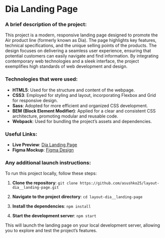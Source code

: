 # Dia Landing Page

### A brief description of the project:

This project is a modern, responsive landing page designed to promote the Air product line (formerly known as Dia). The page highlights key features, technical specifications, and the unique selling points of the products. The design focuses on delivering a seamless user experience, ensuring that potential customers can easily navigate and find information. By integrating contemporary web technologies and a sleek interface, the project exemplifies high standards of web development and design.

### Technologies that were used:

- **HTML5**: Used for the structure and content of the webpage.
- **CSS3**: Employed for styling and layout, incorporating Flexbox and Grid for responsive design.
- **Sass**: Adopted for more efficient and organized CSS development.
- **BEM (Block Element Modifier)**: Applied for a clear and consistent CSS architecture, promoting modular and reusable code.
- **Webpack**: Used for bundling the project’s assets and dependencies.

### Useful Links:

- **Live Preview**: [Dia Landing Page](https://asushko25.github.io/layout-dia__landing-page/)
- **Figma Mockup**: [Figma Design](<https://www.figma.com/file/7qwsWggv9BAxMi2VPhBuPr/Air-(formerly-Dia)?node-id=9138%3A35>)

### Any additional launch instructions:

To run this project locally, follow these steps:

1. **Clone the repository**:
   `git clone https://github.com/asushko25/layout-dia__landing-page.git`

2. **Navigate to the project directory**:
   `cd layout-dia__landing-page`

3. **Install the dependencies**:
   `npm install`

4. **Start the development server**:
   `npm start`

This will launch the landing page on your local development server, allowing you to explore and test the project’s features.
